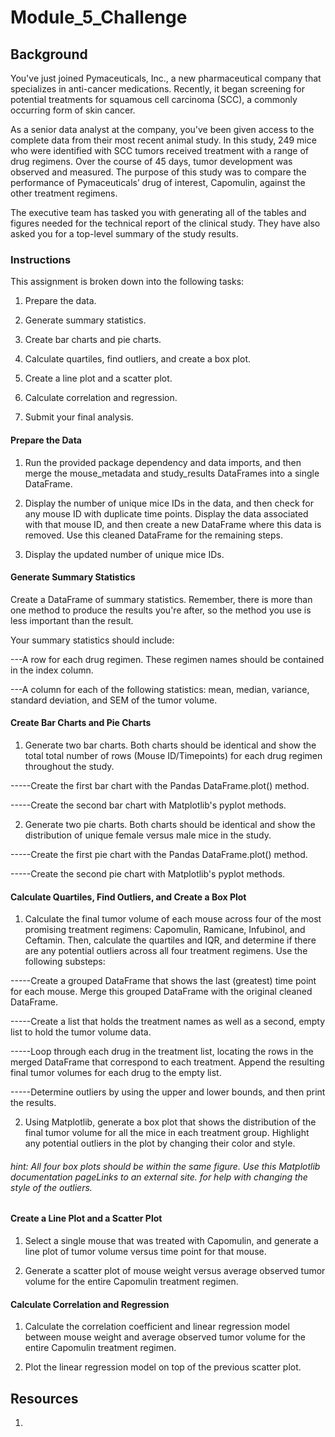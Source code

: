 # Module_5_Challenge

## Background

You've just joined Pymaceuticals, Inc., a new pharmaceutical company that specializes in anti-cancer medications. Recently, it began screening for potential treatments for squamous cell carcinoma (SCC), a commonly occurring form of skin cancer.

As a senior data analyst at the company, you've been given access to the complete data from their most recent animal study. In this study, 249 mice who were identified with SCC tumors received treatment with a range of drug regimens. Over the course of 45 days, tumor development was observed and measured. The purpose of this study was to compare the performance of Pymaceuticals’ drug of interest, Capomulin, against the other treatment regimens.

The executive team has tasked you with generating all of the tables and figures needed for the technical report of the clinical study. They have also asked you for a top-level summary of the study results.


### Instructions
This assignment is broken down into the following tasks:

1. Prepare the data.

2. Generate summary statistics.

3. Create bar charts and pie charts.

4. Calculate quartiles, find outliers, and create a box plot.

5. Create a line plot and a scatter plot.

6. Calculate correlation and regression.

7. Submit your final analysis.


#### Prepare the Data
1. Run the provided package dependency and data imports, and then merge the mouse_metadata and study_results DataFrames into a single DataFrame.

2. Display the number of unique mice IDs in the data, and then check for any mouse ID with duplicate time points. Display the data associated with that mouse ID, and then create a new DataFrame where this data is removed. Use this cleaned DataFrame for the remaining steps.

3. Display the updated number of unique mice IDs.


#### Generate Summary Statistics
Create a DataFrame of summary statistics. Remember, there is more than one method to produce the results you're after, so the method you use is less important than the result.

Your summary statistics should include:

---A row for each drug regimen. These regimen names should be contained in the index column.

---A column for each of the following statistics: mean, median, variance, standard deviation, and SEM of the tumor volume.


#### Create Bar Charts and Pie Charts
1. Generate two bar charts. Both charts should be identical and show the total total number of rows (Mouse ID/Timepoints) for each drug regimen throughout the study.

-----Create the first bar chart with the Pandas DataFrame.plot() method.

-----Create the second bar chart with Matplotlib's pyplot methods.

2. Generate two pie charts. Both charts should be identical and show the distribution of unique female versus male mice in the study.

-----Create the first pie chart with the Pandas DataFrame.plot() method.

-----Create the second pie chart with Matplotlib's pyplot methods.


#### Calculate Quartiles, Find Outliers, and Create a Box Plot
1. Calculate the final tumor volume of each mouse across four of the most promising treatment regimens: Capomulin, Ramicane, Infubinol, and Ceftamin. Then, calculate the quartiles and IQR, and determine if there are any potential outliers across all four treatment regimens. Use the following substeps:

-----Create a grouped DataFrame that shows the last (greatest) time point for each mouse. Merge this grouped DataFrame with the original cleaned DataFrame.

-----Create a list that holds the treatment names as well as a second, empty list to hold the tumor volume data.

-----Loop through each drug in the treatment list, locating the rows in the merged DataFrame that correspond to each treatment. Append the resulting final tumor volumes for each drug to the empty list.

-----Determine outliers by using the upper and lower bounds, and then print the results.

2. Using Matplotlib, generate a box plot that shows the distribution of the final tumor volume for all the mice in each treatment group. Highlight any potential outliers in the plot by changing their color and style.

###### hint: All four box plots should be within the same figure. Use this Matplotlib documentation pageLinks to an external site. for help with changing the style of the outliers.


#### Create a Line Plot and a Scatter Plot
1. Select a single mouse that was treated with Capomulin, and generate a line plot of tumor volume versus time point for that mouse.

2. Generate a scatter plot of mouse weight versus average observed tumor volume for the entire Capomulin treatment regimen.


#### Calculate Correlation and Regression
1. Calculate the correlation coefficient and linear regression model between mouse weight and average observed tumor volume for the entire Capomulin treatment regimen.

2. Plot the linear regression model on top of the previous scatter plot.

## Resources

1. 
